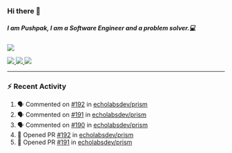 ### Hi there 👋

##### I am Pushpak, I am a Software Engineer and a problem solver.💻

<a href='https://twitter.com/pushpak1300'><a href="https://pushpak1300.me/" target="_blank">
  <img src="https://img.shields.io/badge/website-%23E34F26.svg?&style=for-the-badge" />
</a> 
 
 <a href="https://twitter.com/pushpak1300" target="_blank">
  <img src="https://img.shields.io/badge/twitter-%231DA1F2.svg?&style=for-the-badge&logo=twitter&logoColor=white" />
</a> 

<a href="https://www.linkedin.com/in/pushpak-c-286b17b1/" target="_blank">
  <img src="https://img.shields.io/badge/linkedin-%230077B5.svg?&style=for-the-badge&logo=linkedin&logoColor=white" />
</a> 

<a href="https://dev.to/pushpak1300/" target="_blank">
  <img src="http://img.shields.io/badge/dev.to-gray?style=for-the-badge&logo=dev.to&?logoColor=white?logoWidth=100?label=" />
</a> 


</p>

---

### ⚡ Recent Activity

<!--START_SECTION:activity-->
1. 🗣 Commented on [#192](https://github.com/echolabsdev/prism/pull/192#issuecomment-2661509087) in [echolabsdev/prism](https://github.com/echolabsdev/prism)
2. 🗣 Commented on [#191](https://github.com/echolabsdev/prism/pull/191#issuecomment-2661508987) in [echolabsdev/prism](https://github.com/echolabsdev/prism)
3. 🗣 Commented on [#190](https://github.com/echolabsdev/prism/pull/190#issuecomment-2661508912) in [echolabsdev/prism](https://github.com/echolabsdev/prism)
4. 💪 Opened PR [#192](https://github.com/echolabsdev/prism/pull/192) in [echolabsdev/prism](https://github.com/echolabsdev/prism)
5. 💪 Opened PR [#191](https://github.com/echolabsdev/prism/pull/191) in [echolabsdev/prism](https://github.com/echolabsdev/prism)
<!--END_SECTION:activity-->
